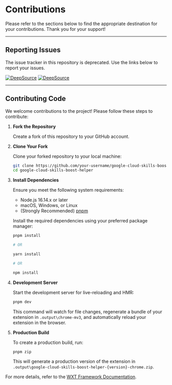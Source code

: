# Contributions

Please refer to the sections below to find the appropriate destination for your contributions. Thank you for your support!

---

## Reporting Issues

The issue tracker in this repository is deprecated. Use the links below to report your issues.

[![DeepSource](https://app.deepsource.com/gh/ePlus-DEV/google-cloud-skills-boost-helper.svg/?label=resolved+issues&show_trend=true&token=AHAf1IA_VVViJ2ZUj08CNAdX)](https://app.deepsource.com/gh/ePlus-DEV/google-cloud-skills-boost-helper/) [![DeepSource](https://app.deepsource.com/gh/ePlus-DEV/google-cloud-skills-boost-helper.svg/?label=active+issues&show_trend=true&token=AHAf1IA_VVViJ2ZUj08CNAdX)](https://app.deepsource.com/gh/ePlus-DEV/google-cloud-skills-boost-helper/)

---

## Contributing Code

We welcome contributions to the project! Please follow these steps to contribute:

1. **Fork the Repository**

   Create a fork of this repository to your GitHub account.

2. **Clone Your Fork**

   Clone your forked repository to your local machine:

   ```bash
   git clone https://github.com/your-username/google-cloud-skills-boost-helper.git
   cd google-cloud-skills-boost-helper
   ```

3. **Install Dependencies**

   Ensure you meet the following system requirements:

   - Node.js 16.14.x or later
   - macOS, Windows, or Linux
   - (Strongly Recommended) [pnpm](https://pnpm.io/)

   Install the required dependencies using your preferred package manager:

   ```bash
   pnpm install

   # OR

   yarn install

   # OR

   npm install
   ```

4. **Development Server**

   Start the development server for live-reloading and HMR:

   ```bash
   pnpm dev
   ```

   This command will watch for file changes, regenerate a bundle of your extension in `.output\chrome-mv3`, and automatically reload your extension in the browser.

5. **Production Build**

   To create a production build, run:

   ```bash
   pnpm zip
   ```

   This will generate a production version of the extension in `.output\google-cloud-skills-boost-helper-{version}-chrome.zip`.

For more details, refer to the [WXT Framework Documentation](https://wxt.dev/guide/installation.html).
